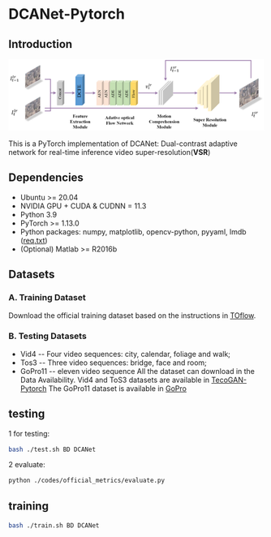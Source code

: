# DCANet-Pytorch

## Introduction
![Overall_framework](image/framework.png)


This is a PyTorch implementation of DCANet: Dual-contrast adaptive network for real-time inference video super-resolution(**VSR**)

## Dependencies
- Ubuntu >= 20.04
- NVIDIA GPU + CUDA & CUDNN = 11.3
- Python 3.9
- PyTorch >= 1.13.0
- Python packages: numpy, matplotlib, opencv-python, pyyaml, lmdb ([req.txt](req.txt))
- (Optional) Matlab >= R2016b


## Datasets
### A. Training Dataset
Download the official training dataset based on the instructions in [TOflow](http://toflow.csail.mit.edu/).

### B. Testing Datasets
* Vid4 -- Four video sequences: city, calendar, foliage and walk;
* Tos3 -- Three video sequences: bridge, face and room;
* GoPro11 -- eleven video sequence
All the dataset can download in the Data Availability.
Vid4 and ToS3 datasets are available in [TecoGAN-Pytorch](https://github.com/skycrapers/TecoGAN-PyTorch)
The GoPro11 dataset is available in [GoPro](https://seungjunnah.github.io/Datasets/gopro)

## testing
1 for testing:
```bash
bash ./test.sh BD DCANet
```

2 evaluate:
```bash
python ./codes/official_metrics/evaluate.py 
```

## training
```bash
bash ./train.sh BD DCANet
```










> 
